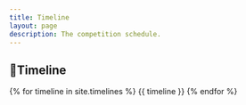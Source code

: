 ```yaml
---
title: Timeline
layout: page
description: The competition schedule.
---
```


## 📆**Timeline**

{% for timeline in site.timelines %}
{{ timeline }}
{% endfor %}